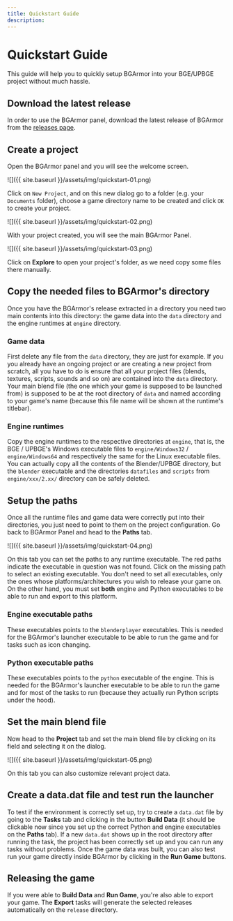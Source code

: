 ```yaml
---
title: Quickstart Guide
description:
---
```


# Quickstart Guide
This guide will help you to quickly setup BGArmor into your BGE/UPBGE project without much hassle.

## Download the latest release
In order to use the BGArmor panel, download the latest release of BGArmor from the
[releases page](https://github.com/bgempire/bgarmor/releases).

## Create a project
Open the BGArmor panel and you will see the welcome screen.

![]({{ site.baseurl }}/assets/img/quickstart-01.png)

Click on `New Project`, and on this new dialog go to a folder (e.g. your `Documents` folder),
choose a game directory name to be created and click `OK` to create your project.

![]({{ site.baseurl }}/assets/img/quickstart-02.png)

With your project created, you will see the main BGArmor Panel.

![]({{ site.baseurl }}/assets/img/quickstart-03.png)

Click on **Explore** to open your project's folder, as we need copy some files there manually.

## Copy the needed files to BGArmor's directory
Once you have the BGArmor's release extracted in a directory you need two main contents into this
directory: the game data into the `data` directory and the engine runtimes at `engine` directory.

### Game data
First delete any file from the `data` directory, they are just for example. If you you already
have an ongoing project or are creating a new project from scratch, all you have to do is ensure that
all your project files (blends, textures, scripts, sounds and so on) are contained into the `data`
directory. Your main blend file (the one which your game is supposed to be launched from) is supposed
to be at the root directory of `data` and named according to your game's name (because this file name
will be shown at the runtime's titlebar).

### Engine runtimes
Copy the engine runtimes to the respective directories at `engine`, that is, the BGE / UPBGE's Windows
executable files to `engine/Windows32` / `engine/Windows64` and respectively the same for the Linux executable files.
You can actually copy all the contents of the Blender/UPBGE directory, but the `blender` executable and the
directories `datafiles` and `scripts` from `engine/xxx/2.xx/` directory can be safely deleted.

## Setup the paths
Once all the runtime files and game data were correctly put into their directories, you just need to
point to them on the project configuration. Go back to BGArmor Panel and head to the **Paths** tab.

![]({{ site.baseurl }}/assets/img/quickstart-04.png)

On this tab you can set the paths to any runtime executable. The red paths indicate the executable in
question was not found. Click on the missing path to select an existing executable. You don't need to set all
executables, only the ones whose platforms/architectures you wish to release your game on. On the other hand,
you must set **both** engine and Python executables to be able to run and export to this platform.

### Engine executable paths
These executables points to the `blenderplayer` executables. This is needed for the
BGArmor's launcher executable to be able to run the game and for tasks such as icon changing.

### Python executable paths
These executables points to the `python` executable of the engine. This is needed for the
BGArmor's launcher executable to be able to run the game and for most of the tasks to run (because
they actually run Python scripts under the hood).

## Set the main blend file
Now head to the **Project** tab and set the main blend file by clicking on its field and selecting it on the dialog.

![]({{ site.baseurl }}/assets/img/quickstart-05.png)

On this tab you can also customize relevant project data.

## Create a data.dat file and test run the launcher
To test if the environment is correctly set up, try to create a `data.dat` file by going to the **Tasks** tab
and clicking in the button **Build Data** (it should be clickable now since you set up the correct Python and
engine executables on the **Paths** tab).
If a new `data.dat` shows up in the root directory after running the task, the project has been
correctly set up and you can run any tasks without problems.
Once the game data was built, you can also test run your game directly inside BGArmor by clicking in the **Run Game** buttons.

## Releasing the game
If you were able to **Build Data** and **Run Game**, you're also able to export your game.
The **Export** tasks will generate the selected releases automatically on the `release` directory.
